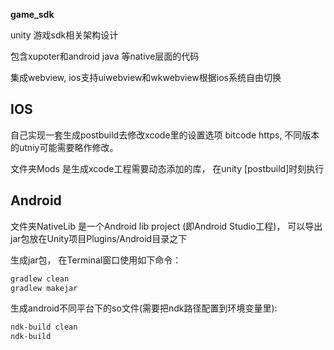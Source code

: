 <b>game_sdk</b>

unity 游戏sdk相关架构设计

包含xupoter和android java 等native层面的代码

集成webview, ios支持uiwebview和wkwebview根据ios系统自由切换

## IOS

自己实现一套生成postbuild去修改xcode里的设置选项 bitcode https, 不同版本的utniy可能需要略作修改。

文件夹Mods 是生成xcode工程需要动态添加的库， 在unity [postbuild]时刻执行


## Android

文件夹NativeLib 是一个Android lib project (即Android Studio工程)， 可以导出jar包放在Unity项目Plugins/Android目录之下

生成jar包， 在Terminal窗口使用如下命令：

```sh
gradlew clean
gradlew makejar
```

生成android不同平台下的so文件(需要把ndk路径配置到环境变量里):

```sh
ndk-build clean
ndk-build
```

